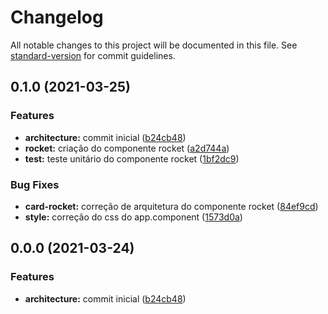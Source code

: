 # Changelog

All notable changes to this project will be documented in this file. See [standard-version](https://github.com/conventional-changelog/standard-version) for commit guidelines.

## 0.1.0 (2021-03-25)


### Features

* **architecture:** commit inicial ([b24cb48](https://github.com/ricardorinco/playground-app/commits/b24cb489126eda0ef4034384a2dc21979b9eb7c0))
* **rocket:** criação do componente rocket ([a2d744a](https://github.com/ricardorinco/playground-app/commits/a2d744a66a4434ad66f7ff5a1e1bc625ff4ce9a8))
* **test:** teste unitário do componente rocket ([1bf2dc9](https://github.com/ricardorinco/playground-app/commits/1bf2dc9133577b428f84d983fa544b425080b184))


### Bug Fixes

* **card-rocket:** correção de arquitetura do componente rocket ([84ef9cd](https://github.com/ricardorinco/playground-app/commits/84ef9cde8a8e4c72576cca92bb45e33e2844b937))
* **style:** correção do css do app.component ([1573d0a](https://github.com/ricardorinco/playground-app/commits/1573d0a1c73ec9bce34b6b1bd6b82e275c37084c))

## 0.0.0 (2021-03-24)


### Features

* **architecture:** commit inicial ([b24cb48](https://github.com/ricardorinco/playground-app/commits/b24cb489126eda0ef4034384a2dc21979b9eb7c0))
